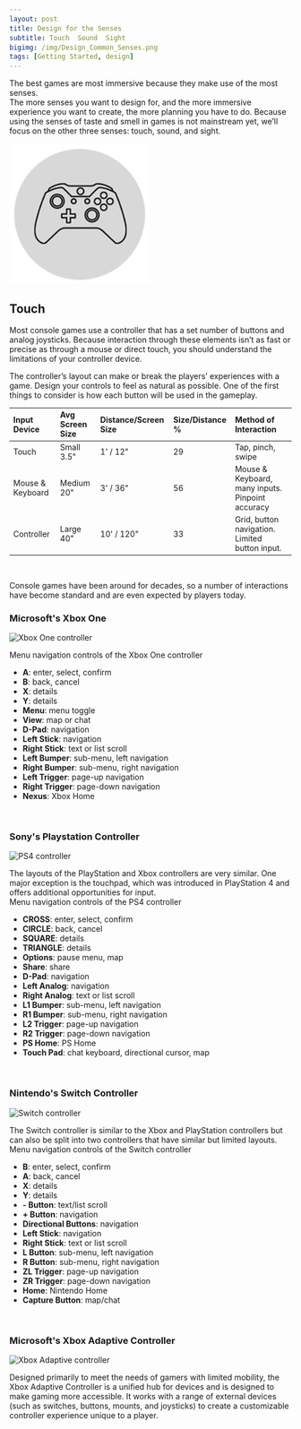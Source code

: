 ```yaml
---
layout: post
title: Design for the Senses
subtitle: Touch  Sound  Sight
bigimg: /img/Design_Common_Senses.png
tags: [Getting Started, design]
---
```


The best games are most immersive because they make use of the most senses.  
The more senses you want to design for, and the more immersive experience you want to create, the more planning you have to do. Because using the senses of taste and smell in games is not mainstream yet, we’ll focus on the other three senses: touch, sound, and sight.

<img src="https://github.com/BeboMalaka/BeboMalaka.github.io/blob/master/img/Sense_Touch.png" width="250">

## Touch
Most console games use a controller that has a set number of buttons and analog joysticks. Because interaction through these elements isn’t as fast or precise as through a mouse or direct touch, you should understand the limitations of your controller device.

The controller’s layout can make or break the players’ experiences with a game. Design your controls to feel as natural as possible. One of the first things to consider is how each button will be used in the gameplay.

| Input Device | Avg Screen Size | Distance/Screen Size | Size/Distance % | Method of Interaction |
| :------ |:--- | :--- | :--- | :--- |
| Touch | Small 3.5" | 1' / 12" | 29 | Tap, pinch, swipe
| Mouse & Keyboard | Medium 20" | 3' / 36" | 56 | Mouse & Keyboard, many inputs. Pinpoint accuracy
| Controller | Large 40" | 10' / 120" | 33 | Grid, button navigation. Limited button input.

<br>

Console games have been around for decades, so a number of interactions have become standard and are even expected by players today.

### Microsoft's Xbox One
![Xbox One controller](blob/master/img/Xbox_Controller.jpg)

Menu navigation controls of the Xbox One controller
- **A**: enter, select, confirm
- **B**: back, cancel
- **X**: details
- **Y**: details
- **Menu**: menu toggle
- **View**: map or chat
- **D-Pad**: navigation
- **Left Stick**: navigation
- **Right Stick**: text or list scroll
- **Left Bumper**: sub-menu, left navigation
- **Right Bumper**: sub-menu, right navigation
- **Left Trigger**: page-up navigation
- **Right Trigger**: page-down navigation
- **Nexus**: Xbox Home

<br>
 
### Sony's Playstation Controller

![PS4 controller](blob/master/img/PS4_Controller.jpg)

The layouts of the PlayStation and Xbox controllers are very similar. One major exception is the touchpad, which was introduced in PlayStation 4 and offers additional opportunities for input.  
Menu navigation controls of the PS4 controller
- **CROSS**: enter, select, confirm
- **CIRCLE**: back, cancel
- **SQUARE**: details
- **TRIANGLE**: details
- **Options**: pause menu, map
- **Share**: share
- **D-Pad**: navigation
- **Left Analog**: navigation
- **Right Analog**: text or list scroll
- **L1 Bumper**: sub-menu, left navigation
- **R1 Bumper**: sub-menu, right navigation
- **L2 Trigger**: page-up navigation
- **R2 Trigger**: page-down navigation
- **PS Home**: PS Home
- **Touch Pad**: chat keyboard, directional cursor, map

<br>

### Nintendo's Switch Controller

![Switch controller](blob/master/img/Switch_Controller.jpg)

The Switch controller is similar to the Xbox and PlayStation controllers but can also be split into two controllers that have similar but limited layouts.  
Menu navigation controls of the Switch controller
- **B**: enter, select, confirm
- **A**: back, cancel
- **X**: details
- **Y**: details
- **- Button**: text/list scroll
- **+ Button**: navigation
- **Directional Buttons**: navigation
- **Left Stick**: navigation
- **Right Stick**: text or list scroll
- **L Button**: sub-menu, left navigation
- **R Button**: sub-menu, right navigation
- **ZL Trigger**: page-up navigation
- **ZR Trigger**: page-down navigation
- **Home**: Nintendo Home
- **Capture Button**: map/chat

<br>

### Microsoft's Xbox Adaptive Controller

![Xbox Adaptive controller](blob/master/img/Xbox_Adaptive_Controller.jpg)

Designed primarily to meet the needs of gamers with limited mobility, the Xbox Adaptive Controller is a unified hub for devices and is designed to make gaming more accessible. It works with a range of external devices (such as switches, buttons, mounts, and joysticks) to create a customizable controller experience unique to a player.

